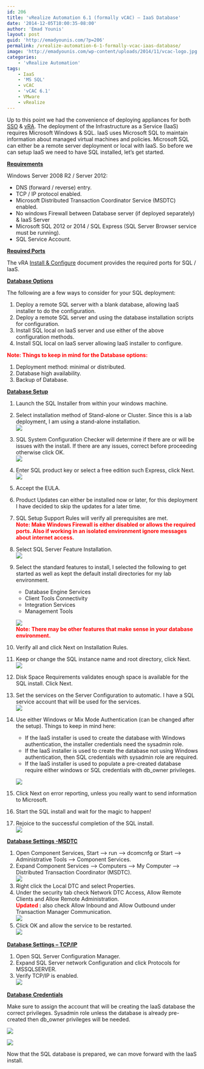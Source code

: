 ```yaml
---
id: 206
title: 'vRealize Automation 6.1 (formally vCAC) – IaaS Database'
date: '2014-12-05T10:00:35-08:00'
author: 'Emad Younis'
layout: post
guid: 'http://emadyounis.com/?p=206'
permalink: /vrealize-automation-6-1-formally-vcac-iaas-database/
image: 'http://emadyounis.com/wp-content/uploads/2014/11/vcac-logo.jpg'
categories:
    - 'vRealize Automation'
tags:
    - IaaS
    - 'MS SQL'
    - vCAC
    - 'vCAC 6.1'
    - VMware
    - vRealize
---
```


Up to this point we had the convenience of deploying appliances for both [SSO](http://emadyounis.com/vrealize-automation/vrealize-automation-6-1-formally-vcloud-automation-center-identity-appliance-deployment-configuration/ "vRealize Automation 6.1 (formally vCloud Automation Center) – Identity Appliance – Deployment / Configuration") &amp; [vRA](http://emadyounis.com/vrealize-automation/vrealize-automation-6-1-formally-vcac-vra-appliance-deployment-configuration/ "vRealize Automation 6.1 (formally vCAC) – vRA Appliance Deployment & Configuration"). The deployment of the Infrastructure as a Service (IaaS) requires Microsoft Windows &amp; SQL. IaaS uses Microsoft SQL to maintain information about managed virtual machines and policies. Microsoft SQL can either be a remote server deployment or local with IaaS. So before we can setup IaaS we need to have SQL installed, let’s get started.

<span style="text-decoration: underline;">**Requirements**</span>

Windows Server 2008 R2 / Server 2012:

- DNS (forward / reverse) entry.
- TCP / IP protocol enabled.
- Microsoft Distributed Transaction Coordinator Service (MSDTC) enabled.
- No windows Firewall between Database server (if deployed separately) &amp; IaaS Server
- Microsoft SQL 2012 or 2014 / SQL Express (SQL Server Browser service must be running).
- SQL Service Account.

<span style="text-decoration: underline;">**Required Ports**</span>

The vRA [Install &amp; Configure](http://pubs.vmware.com/vCAC-61/topic/com.vmware.ICbase/PDF/vcloud-automation-center-61-installation-and-configuration.pdf) document provides the required ports for SQL / IaaS.

<span style="text-decoration: underline;">**Database Options**</span>

The following are a few ways to consider for your SQL deployment:

1. Deploy a remote SQL server with a blank database, allowing IaaS installer to do the configuration.
2. Deploy a remote SQL server and using the database installation scripts for configuration.
3. Install SQL local on IaaS server and use either of the above configuration methods.
4. Install SQL local on IaaS server allowing IaaS installer to configure.

<span style="color: #ff0000;">**Note: Things to keep in mind for the Database options:**</span>

1. Deployment method: minimal or distributed.
2. Database high availability.
3. Backup of Database.

<span style="text-decoration: underline;">**Database Setup**</span>

1. Launch the SQL Installer from within your windows machine.
2. Select installation method of Stand-alone or Cluster. Since this is a lab deployment, I am using a stand-alone installation.  
    [![](https://younise.github.io/assets/img/2014/12/SQL-IaaS-1.jpg?resize=796%2C290)](https://younise.github.io/assets/img/2014/12/SQL-IaaS-1.jpg)
3. SQL System Configuration Checker will determine if there are or will be issues with the install. If there are any issues, correct before proceeding otherwise click OK.  
    [![](https://younise.github.io/assets/img/2014/12/SQL-IaaS-2.jpg?resize=817%2C467)](https://younise.github.io/assets/img/2014/12/SQL-IaaS-2.jpg)
4. Enter SQL product key or select a free edition such Express, click Next.  
    [![](https://younise.github.io/assets/img/2014/12/SQL-IaaS-3.jpg?resize=816%2C381)](https://younise.github.io/assets/img/2014/12/SQL-IaaS-3.jpg)
5. Accept the EULA.
6. Product Updates can either be installed now or later, for this deployment I have decided to skip the updates for a later time.
7. SQL Setup Support Rules will verify all prerequisites are met.  
    **<span style="color: #ff0000;">Note: Make Windows Firewall is either disabled or allows the required ports. Also if working in an isolated environment ignore messages about internet access.</span>**
8. Select SQL Server Feature Installation.  
    [![](https://younise.github.io/assets/img/2014/12/SQL-IaaS-4.jpg?resize=816%2C355)](https://younise.github.io/assets/img/2014/12/SQL-IaaS-4.jpg)
9. Select the standard features to install, I selected the following to get started as well as kept the default install directories for my lab environment. 
    - Database Engine Services
    - Client Tools Connectivity
    - Integration Services
    - Management Tools
    
    [![](https://younise.github.io/assets/img/2014/12/SQL-IaaS-5.jpg?resize=818%2C725)](https://younise.github.io/assets/img/2014/12/SQL-IaaS-5.jpg)  
    <span style="color: #ff0000;">**Note: There may be other features that make sense in your database environment.**</span>
10. Verify all and click Next on Installation Rules.
11. Keep or change the SQL instance name and root directory, click Next.  
    [![](https://younise.github.io/assets/img/2014/12/SQL-IaaS-6.jpg?resize=818%2C439)](https://younise.github.io/assets/img/2014/12/SQL-IaaS-6.jpg)
12. Disk Space Requirements validates enough space is available for the SQL install. Click Next.
13. Set the services on the Server Configuration to automatic. I have a SQL service account that will be used for the services.  
    [![](https://younise.github.io/assets/img/2014/12/SQL-IaaS-7.jpg?resize=819%2C423)](https://younise.github.io/assets/img/2014/12/SQL-IaaS-7.jpg)
14. Use either Windows or Mix Mode Authentication (can be changed after the setup). Things to keep in mind here: 
    - If the IaaS installer is used to create the database with Windows authentication, the installer credentials need the sysadmin role.
    - If the IaaS installer is used to create the database not using Windows authentication, then SQL credentials with sysadmin role are required.
    - If the IaaS installer is used to populate a pre-created database require either windows or SQL credentials with db\_owner privileges.
    
    [![](https://younise.github.io/assets/img/2014/12/SQL-IaaS-8.jpg?resize=817%2C724)](https://younise.github.io/assets/img/2014/12/SQL-IaaS-8.jpg)
15. Click Next on error reporting, unless you really want to send information to Microsoft.
16. Start the SQL install and wait for the magic to happen!
17. Rejoice to the successful completion of the SQL install.  
    [![](https://younise.github.io/assets/img/2014/12/SQL-IaaS-9.jpg?resize=816%2C116)](https://younise.github.io/assets/img/2014/12/SQL-IaaS-9.jpg)

<span style="text-decoration: underline;">**Database Settings -MSDTC**</span>

1. Open Component Services, Start –&gt; run –&gt; dcomcnfg or Start –&gt; Administrative Tools –&gt; Component Services.
2. Expand Component Services –&gt; Computers –&gt; My Computer –&gt; Distributed Transaction Coordinator (MSDTC).  
    [![](https://younise.github.io/assets/img/2014/12/SQL-IaaS-MSDTC-1.jpg?resize=862%2C278)](https://younise.github.io/assets/img/2014/12/SQL-IaaS-MSDTC-1.jpg)
3. Right click the Local DTC and select Properties.
4. Under the security tab check Network DTC Access, Allow Remote Clients and Allow Remote Administration.  
    **<span style="color: #ff0000;">Updated</span> :** also check Allow Inbound and Allow Outbound under Transaction Manager Communication.  
    [![](https://younise.github.io/assets/img/2014/12/SQL-IaaS-MSDTC-2-Updated.jpg?resize=462%2C503)](https://younise.github.io/assets/img/2014/12/SQL-IaaS-MSDTC-2-Updated.jpg)
5. Click OK and allow the service to be restarted.  
    [![](https://younise.github.io/assets/img/2014/12/SQL-IaaS-MSDTC-3.jpg?resize=476%2C198)](https://younise.github.io/assets/img/2014/12/SQL-IaaS-MSDTC-3.jpg)

<span style="text-decoration: underline;">**Database Settings – TCP/IP**</span>

1. Open SQL Server Configuration Manager.
2. Expand SQL Server network Configuration and click Protocols for MSSQLSERVER.
3. Verify TCP/IP is enabled.  
    [![](https://younise.github.io/assets/img/2014/12/SQL-IaaS-TCP-IP.jpg?resize=792%2C226)](https://younise.github.io/assets/img/2014/12/SQL-IaaS-TCP-IP.jpg)

<span style="text-decoration: underline;">**Database** </span>**<span style="text-decoration: underline;">Credentials</span>**

Make sure to assign the account that will be creating the IaaS database the correct privileges. Sysadmin role unless the database is already pre-created then db\_owner privileges will be needed.

[![](https://younise.github.io/assets/img/2014/12/SQL-IaaS-Creds.jpg?resize=703%2C630)](https://younise.github.io/assets/img/2014/12/SQL-IaaS-Creds.jpg)

[![](https://younise.github.io/assets/img/2014/12/SQL-IaaS-Creds-2.jpg?resize=703%2C629)](https://younise.github.io/assets/img/2014/12/SQL-IaaS-Creds-2.jpg)

Now that the SQL database is prepared, we can move forward with the IaaS install.
